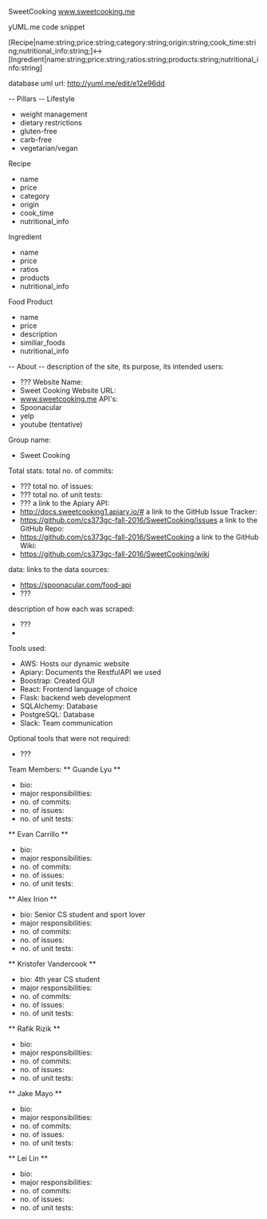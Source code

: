 SweetCooking www.sweetcooking.me

yUML.me code snippet

[Recipe|name:string;price:string;category:string;origin:string;cook_time:string;nutritional_info:string;]<->[Ingredient|name:string;price:string;ratios:string;products:string;nutritional_info:string]

database uml url:
http://yuml.me/edit/e12e96dd

-- Pillars --
Lifestyle
- weight management
- dietary restrictions
- gluten-free
- carb-free
- vegetarian/vegan

Recipe
- name
- price
- category
- origin
- cook_time
- nutritional_info

Ingredient
- name
- price
- ratios
- products
- nutritional_info

Food Product
- name
- price
- description
- similiar_foods
- nutritional_info

-- About -- 
description of the site, its purpose, its intended users:
- ???
Website Name:
- Sweet Cooking
Website URL:
- www.sweetcooking.me
API's:
- Spoonacular
- yelp
- youtube (tentative)

Group name: 
- Sweet Cooking
 
Total stats:
total no. of commits:
- ??? 
total no. of issues:
- ???
total no. of unit tests:
- ???
a link to the Apiary API:
- http://docs.sweetcooking1.apiary.io/#
a link to the GitHub Issue Tracker:
- https://github.com/cs373gc-fall-2016/SweetCooking/issues
a link to the GitHub Repo:
- https://github.com/cs373gc-fall-2016/SweetCooking
a link to the GitHub Wiki:
- https://github.com/cs373gc-fall-2016/SweetCooking/wiki

data:
links to the data sources:
- https://spoonacular.com/food-api
- ???

description of how each was scraped:
- ???
- 

Tools used: 
- AWS: Hosts our dynamic website
- Apiary: Documents the RestfulAPI we used
- Boostrap: Created GUI
- React: Frontend language of choice
- Flask: backend web development
- SQLAlchemy: Database
- PostgreSQL: Database
- Slack: Team communication

Optional tools that were not required:
- ???

Team Members:
** Guande Lyu **
- bio:
- major responsibilities:
- no. of commits:
- no. of issues:
- no. of unit tests:

** Evan Carrillo **
- bio:
- major responsibilities:
- no. of commits:
- no. of issues:
- no. of unit tests:

** Alex Irion ** 
- bio: Senior CS student and sport lover
- major responsibilities:
- no. of commits:
- no. of issues:
- no. of unit tests:

** Kristofer Vandercook **
- bio: 4th year CS student
- major responsibilities:
- no. of commits:
- no. of issues:
- no. of unit tests:

** Rafik Rizik **
- bio:
- major responsibilities:
- no. of commits:
- no. of issues:
- no. of unit tests:

** Jake Mayo **
- bio:
- major responsibilities:
- no. of commits:
- no. of issues:
- no. of unit tests:

** Lei Lin **
- bio:
- major responsibilities:
- no. of commits:
- no. of issues:
- no. of unit tests:
